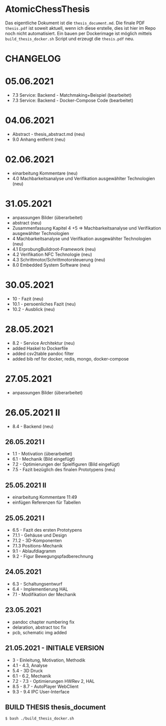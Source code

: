# AtomicChessThesis

Das eigentliche Dokument ist die `thesis_document.md`. Die finale PDF `thesis.pdf` ist soweit aktuell, wenn ich diese erstelle, dies ist hier im Repo noch nicht automatisiert.
Ein bauen per Dockerimage ist möglich mittels ` build_thesis_docker.sh` Script und erzeugt die `thesis.pdf` neu.

# CHANGELOG

# 05.06.2021

* 7.3 Service: Backend - Matchmaking+Beispiel (bearbeitet)
* 7.3 Service: Backend - Docker-Compose Code (bearbeitet)

# 04.06.2021

* Abstract - thesis_abstract.md (neu)
* 9.0 Anhang entfernt (neu)


# 02.06.2021

* einarbeitung Kommentare (neu)
* 4.0 Machbarkeitsanalyse und Verifikation ausgewählter Technologien (neu)

# 31.05.2021

* anpassungen Bilder (überarbeitet)
* abstract (neu)
* Zusammenfassung Kapitel 4 +5 => Machbarkeitsanalyse und Verifikation ausgewählter Technologien
* 4 Machbarkeitsanalyse und Verifikation ausgewählter Technologien (neu)
* 4.1 ErprobungBuildroot-Framework (neu)
* 4.2 Verifikation NFC Technologie (neu)
* 4.3 Schrittmotor/Schrittmotorsteuerung (neu)
* 8.0 Embedded System Software (neu)

# 30.05.2021

* 10 - Fazit (neu)
* 10.1 - persoenliches Fazit (neu)
* 10.2 - Ausblick (neu)



# 28.05.2021

* 8.2 - Service Architektur (neu)
* added Haskel to Dockerfile
* added csv2table pandoc filter
* added bib ref for docker, redis, mongo, docker-compose

# 27.05.2021 

* anpassungen Bilder (überarbeitet)

# 26.05.2021 II

* 8.4 - Backend (neu)

## 26.05.2021 I

* 1.1 - Motivation (überarbeitet)
* 6.1 - Mechanik (Bild eingefügt)
* 7.2 - Optimierungen der Spielfiguren (Bild eingefügt)
* 7.5 - Fazit bezüglich des finalen Prototypens (neu)

## 25.05.2021 II

* einarbeitung Kommentare 11:49
* einfügen Referenzen für Tabellen

## 25.05.2021 I

* 6.5 - Fazit des ersten Prototypens
* 7.1.1 - Gehäuse und Design
* 7.1.2 - 3D-Komponenten
* 7.1.3 Positions-Mechanik
* 9.1 - Ablaufdiagramm
* 9.2 - Figur Bewegungspfadberechnung

## 24.05.2021

* 6.3 - Schaltungsentwurf
* 6.4 - Implementierung HAL
* 7.1 - Modifikation der Mechanik

## 23.05.2021

* pandoc chapter numbering fix
* delaration, abstract toc fix
* pcb, schematic img added

## 21.05.2021 - INITIALE VERSION

* 3 - Einleitung, Motivation, Methodik
* 4.1 - 4.3, Analyse
* 5.4 - 3D Druck
* 6.1 - 6.2, Mechanik
* 7.2 - 7.3 - Optimierungen HWRev 2, HAL
* 8.5 - 8.7 - AutoPlayer WebClient
* 9.3 - 9.4 IPC User-Interface


## BUILD THESIS thesis_document

`$ bash ./build_thesis_docker.sh`
